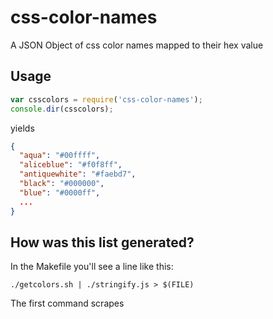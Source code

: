 css-color-names
===============

A JSON Object of css color names mapped to their hex value

Usage
-----

``` js
var csscolors = require('css-color-names');
console.dir(csscolors);
```

yields

``` json
{
  "aqua": "#00ffff",
  "aliceblue": "#f0f8ff",
  "antiquewhite": "#faebd7",
  "black": "#000000",
  "blue": "#0000ff",
  ...
}
```

How was this list generated?
----------------------------

In the Makefile you'll see a line like this:

	./getcolors.sh | ./stringify.js > $(FILE)

The first command scrapes 
